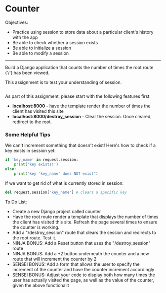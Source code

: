 <h1>Counter</h1>

<p>Objectives:</p>
<ul>
    <li>Practice using session to store data about a particular client's history with the app</li>
    <li>Be able to check whether a session exists</li>
    <li>Be able to initialize a session</li>
    <li>Be able to modify a session</li>
</ul>

<hr>

<p>Build a Django application that counts the number of times the root route ('/') has been viewed. </p>

<p>This assignment is to test your understanding of session.</p>

<img src=""/>

<p>As part of this assignment, please start with the following features first:</p>
<ul>
    <li><strong>localhost:8000</strong> - have the template render the number of times the client has visited this site</li>
    <li><strong>localhost:8000/destroy_session</strong> - Clear the session. Once cleared, redirect to the root.</li>
</ul>

<h3>Some Helpful Tips</h3>

<p>We can't increment something that doesn't exist! Here's how to check if a key exists in session yet:</p>

```python
if 'key_name' in request.session:
    print('key exists!')
else:
    print("key 'key_name' does NOT exist")
```
<p>If we want to get rid of what is currently stored in session:</p>

```python
del request.session['key_name']	# clears a specific key
```

<p>To Do List:</p>
<ul>
    <li>Create a new Django project called counter</li>
    <li>Have the root route render a template that displays the number of times the client has visited this site. Refresh the page several times to ensure the counter is working.</li>
    <li>Add a "/destroy_session" route that clears the session and redirects to the root route. Test it.</li>
    <li>NINJA BONUS: Add a Reset button that uses the "/destroy_session" route</li>
    <li>NINJA BONUS: Add a +2 button underneath the counter and a new route that will increment the counter by 2</li>
    <li>SENSEI BONUS: Add a form that allows the user to specify the increment of the counter and have the counter increment accordingly</li>
    <li>SENSEI BONUS: Adjust your code to display both how many times the user has actually visited the page, as well as the value of the counter, given the above functionalit</li>
</ul>



